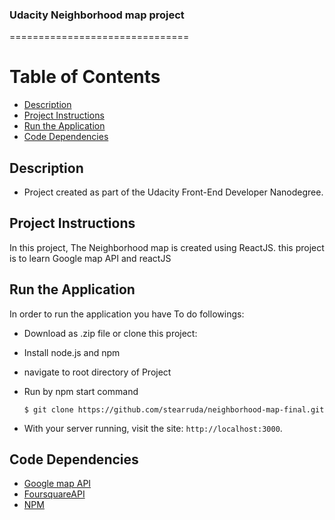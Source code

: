 ### Udacity Neighborhood map project

===============================

# Table of Contents

* [Description](#description)
* [Project Instructions](#project-instructions)
* [Run the Application](#run-the-application)
* [Code Dependencies](#code-dependencies)

## Description

* Project created as part of the Udacity Front-End Developer Nanodegree.

## Project Instructions

In this project, The Neighborhood map is created using ReactJS. this project is to learn Google map API and reactJS

## Run the Application

In order to run the application you have To do followings:
* Download as .zip file or clone this project:
* Install node.js and npm
* navigate to root directory of Project
* Run by npm start command

    ```
    $ git clone https://github.com/stearruda/neighborhood-map-final.git
    ```
* With your server running, visit the site: `http://localhost:3000`.

## Code Dependencies

* [Google map API](https://developers.google.com/maps/documentation/)
* [FoursquareAPI](https://developer.foursquare.com/)
* [NPM](https://www.npmjs.com/)
